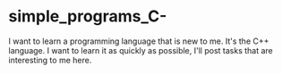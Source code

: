 # simple_programs_C-
I want to learn a programming language that is new to me. It's the C++ language. I want to learn it as quickly as possible, I'll post tasks that are interesting to me here.

